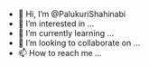 - 👋 Hi, I’m @PalukuriShahinabi
- 👀 I’m interested in ...
- 🌱 I’m currently learning ...
- 💞️ I’m looking to collaborate on ...
- 📫 How to reach me ...

<!---
PalukuriShahinabi/PalukuriShahinabi is a ✨ special ✨ repository because its `README.md` (this file) appears on your GitHub profile.
You can click the Preview link to take a look at your changes.
--->
